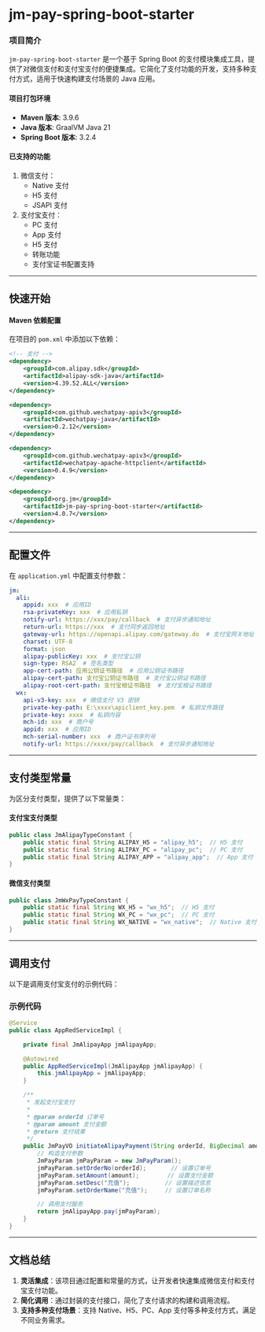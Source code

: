 

# jm-pay-spring-boot-starter

### 项目简介
`jm-pay-spring-boot-starter` 是一个基于 Spring Boot 的支付模块集成工具，提供了对微信支付和支付宝支付的便捷集成。它简化了支付功能的开发，支持多种支付方式，适用于快速构建支付场景的 Java 应用。

#### 项目打包环境
- **Maven 版本**: 3.9.6  
- **Java 版本**: GraalVM Java 21  
- **Spring Boot 版本**: 3.2.4  

#### 已支持的功能
1. 微信支付：
   - Native 支付
   - H5 支付
   - JSAPI 支付
2. 支付宝支付：
   - PC 支付
   - App 支付
   - H5 支付
   - 转账功能
   - 支付宝证书配置支持

---

## 快速开始

#### Maven 依赖配置
在项目的 `pom.xml` 中添加以下依赖：

```xml
<!-- 支付 -->
<dependency>
    <groupId>com.alipay.sdk</groupId>
    <artifactId>alipay-sdk-java</artifactId>
    <version>4.39.52.ALL</version>
</dependency>

<dependency>
    <groupId>com.github.wechatpay-apiv3</groupId>
    <artifactId>wechatpay-java</artifactId>
    <version>0.2.12</version>
</dependency>

<dependency>
    <groupId>com.github.wechatpay-apiv3</groupId>
    <artifactId>wechatpay-apache-httpclient</artifactId>
    <version>0.4.9</version>
</dependency>

<dependency>
    <groupId>org.jm</groupId>
    <artifactId>jm-pay-spring-boot-starter</artifactId>
    <version>4.0.7</version>
</dependency>
```

---

## 配置文件

在 `application.yml` 中配置支付参数：

```yaml
jm:
  ali:
    appid: xxx  # 应用ID
    rsa-privateKey: xxx  # 应用私钥
    notify-url: https://xxx/pay/callback  # 支付异步通知地址
    return-url: https://xxx  # 支付同步返回地址
    gateway-url: https://openapi.alipay.com/gateway.do  # 支付宝网关地址
    charset: UTF-8
    format: json
    alipay-publicKey: xxx  # 支付宝公钥
    sign-type: RSA2  # 签名类型
    app-cert-path: 应用公钥证书路径  # 应用公钥证书路径
    alipay-cert-path: 支付宝公钥证书路径  # 支付宝公钥证书路径
    alipay-root-cert-path: 支付宝根证书路径  # 支付宝根证书路径
  wx:
    api-v3-key: xxx  # 微信支付 V3 密钥
    private-key-path: E:\xxxx\apiclient_key.pem  # 私钥文件路径
    private-key: xxxx  # 私钥内容
    mch-id: xxx  # 商户号
    appid: xxx  # 应用ID
    mch-serial-number: xxx  # 商户证书序列号
    notify-url: https://xxxx/pay/callback  # 支付异步通知地址
```

---

## 支付类型常量

为区分支付类型，提供了以下常量类：

#### 支付宝支付类型
```java
public class JmAlipayTypeConstant {
    public static final String ALIPAY_H5 = "alipay_h5";  // H5 支付
    public static final String ALIPAY_PC = "alipay_pc";  // PC 支付
    public static final String ALIPAY_APP = "alipay_app";  // App 支付
}
```

#### 微信支付类型
```java
public class JmWxPayTypeConstant {
    public static final String WX_H5 = "wx_h5";  // H5 支付
    public static final String WX_PC = "wx_pc";  // PC 支付
    public static final String WX_NATIVE = "wx_native";  // Native 支付
}
```

---

## 调用支付

以下是调用支付宝支付的示例代码：

### 示例代码
```java
@Service
public class AppRedServiceImpl {

    private final JmAlipayApp jmAlipayApp;

    @Autowired
    public AppRedServiceImpl(JmAlipayApp jmAlipayApp) {
        this.jmAlipayApp = jmAlipayApp;
    }

    /**
     * 发起支付宝支付
     *
     * @param orderId 订单号
     * @param amount 支付金额
     * @return 支付结果
     */
    public JmPayVO initiateAlipayPayment(String orderId, BigDecimal amount) {
        // 构造支付参数
        JmPayParam jmPayParam = new JmPayParam();
        jmPayParam.setOrderNo(orderId);       // 设置订单号
        jmPayParam.setAmount(amount);        // 设置支付金额
        jmPayParam.setDesc("充值");          // 设置描述信息
        jmPayParam.setOrderName("充值");     // 设置订单名称

        // 调用支付服务
        return jmAlipayApp.pay(jmPayParam);
    }
}
```

---

## 文档总结

1. **灵活集成**：该项目通过配置和常量的方式，让开发者快速集成微信支付和支付宝支付功能。
2. **简化调用**：通过封装的支付接口，简化了支付请求的构建和调用流程。
3. **支持多种支付场景**：支持 Native、H5、PC、App 支付等多种支付方式，满足不同业务需求。
